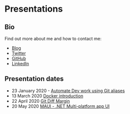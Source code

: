 # Presentations

## Bio

Find out more about me and how to contact me:

* [Blog](https://laurentkempe.com/)
* [Twitter](https://twitter.com/laurentkempe)
* [GitHub](https://github.com/laurentkempe)
* [LinkedIn](https://www.linkedin.com/in/laurentkempe/)

## Presentation dates

* 23 January 2020 - [Automate Dev work using Git aliases](https://laurentkempe.com/presentations/Automate%20Dev%20work%20using%20Git%20aliases/index.html#/)
* 13 March 2020  [Docker introduction](https://laurentkempe.com/presentations/Docker%20introduction/index.html#/)
* 22 April 2020 [Git Diff Margin](https://laurentkempe.com/presentations/Git%20Diff%20Margin/#/)
* 20 May 2020 [MAUI - .NET Multi-platform app UI](https://laurentkempe.com/presentations//dotNET%20Multi-platform%20App%20UI/#/)
